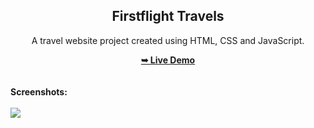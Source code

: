 <h2 align="center">Firstflight Travels</h2>
<div align="center">
<p>A travel website project created using HTML, CSS and JavaScript.</p>
<a href="file:///C:/Users/janan/Downloads/firstflight-travels.explorer/holiday%20travels-main/index.html" target="_blank"><strong>➥ Live Demo</strong></a>
</div> <br/><br/>
<b>Screenshots:</b> <br/><br/>
<img src="https://github.com/jananeegovindaraj/travel/main/readme%20images/readme-image.jpg"></img>
